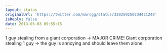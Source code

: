 ```yaml
---
layout: status
originalUrl: 'https://twitter.com/marcgg/status/330259250234421248'
isReply: false
date: 2013-05-03 09:55:15
---
```


1 guy stealing from a giant corporation -&gt; MAJOR CRIME! Giant corporation stealing 1 guy -&gt; the guy is annoying and should leave them alone.
